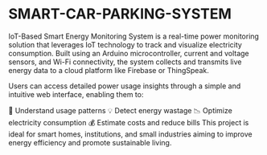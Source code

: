 # SMART-CAR-PARKING-SYSTEM



IoT-Based Smart Energy Monitoring System is a real-time power monitoring solution that leverages IoT technology to track and visualize electricity consumption. Built using an Arduino microcontroller, current and voltage sensors, and Wi-Fi connectivity, the system collects and transmits live energy data to a cloud platform like Firebase or ThingSpeak.

Users can access detailed power usage insights through a simple and intuitive web interface, enabling them to:

🧠 Understand usage patterns
💡 Detect energy wastage
📉 Optimize electricity consumption
💰 Estimate costs and reduce bills
This project is ideal for smart homes, institutions, and small industries aiming to improve energy efficiency and promote sustainable living.


